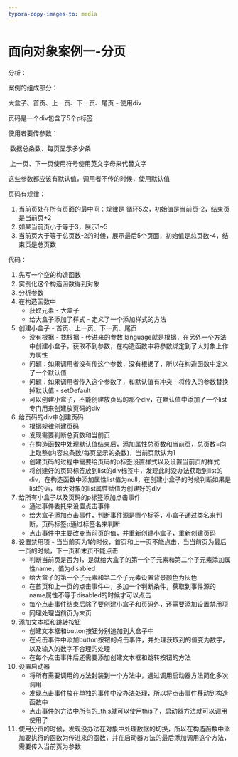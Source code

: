 ```yaml
---
typora-copy-images-to: media
---
```


# 面向对象案例一-分页

分析：

案例的组成部分：

大盒子、首页、上一页、下一页、尾页 - 使用div

页码是一个div包含了5个p标签

使用者要传参数：

​	数据总条数、每页显示多少条

​	上一页、下一页使用符号使用英文字母来代替文字

这些参数都应该有默认值，调用者不传的时候，使用默认值

页码有规律：

1. 当前页处在所有页面的最中间：规律是 循环5次，初始值是当前页-2，结束页是当前页+2
2. 如果当前页小于等于3，展示1~5
3. 当前页大于等于总页数-2的时候，展示最后5个页面，初始值是总页数-4，结束页是总页数

代码：

1. 先写一个空的构造函数
2. 实例化这个构造函数得到对象
3. 分析参数
4. 在构造函数中
   - 获取元素 - 大盒子
   - 给大盒子添加了样式 - 定义了一个添加样式的方法
5. 创建小盒子 - 首页、上一页、下一页、尾页 
   - 没有根据 - 找根据 - 传进来的参数 language就是根据，在另外一个方法中创建小盒子，获取不到参数，在构造函数中将参数绑定到了大对象上作为属性
   - 问题：如果调用者没有传这个参数，没有根据了，所以在构造函数中定义了一个默认值
   - 问题：如果调用者传入这个参数了，和默认值有冲突 - 将传入的参数替换掉默认值 - setDefault
   - 可以创建小盒子，不能创建放页码的那个div，在默认值中添加了一个list专门用来创建放页码的div
6. 给页码的div中创建页码
   - 根据规律创建页码
   - 发现需要判断总页数和当前页
   - 在构造函数中处理默认值结束后，添加属性总页数和当前页，总页数=向上取整(内容总条数/每页显示的条数)，当前页默认为1
   - 创建页码的过程中需要给页码的p标签设置样式以及设置当前页的样式
   - 将创建好的页码标签放到list的div标签中，发现此时没办法获取到list的div，在构造函数中添加属性list值为null，在创建小盒子的时候判断如果是list的话，给大对象的list属性赋值为创建好的div
7. 给所有小盒子以及页码的p标签添加点击事件
   - 通过事件委托来设置点击事件 
   - 给大盒子添加点击事件，判断事件源是哪个标签，小盒子通过类名来判断，页码标签p通过标签名来判断
   - 点击事件中主要改变当前页的值，并重新创建小盒子，重新创建页码
8. 设置禁用项 - 当当前页为1的时候，首页和上一页不能点击，当当前页为最后一页的时候，下一页和末页不能点击
   - 判断当前页是否为1，是就给大盒子的第一个子元素和第二个子元素添加属性name，值为disabled
   - 给大盒子的第一个子元素和第二个子元素设置背景颜色为灰色
   - 在首页和上一页的点击事件中，多加一个判断条件，获取到事件源的name属性不等于disabled的时候才可以点击
   - 每个点击事件结束后除了要创建小盒子和页码外，还需要添加设置禁用项
   - 同理处理当前页为末页
9. 添加文本框和跳转按钮
   - 创建文本框和button按钮分别追加到大盒子中
   - 在点击事件中添加button按钮的点击事件，并处理获取到的值变为数字，以及输入的数字不合理的处理
   - 在每个点击事件后还需要添加创建文本框和跳转按钮的方法
10. 设置启动器
    - 将所有需要调用的方法封装到一个方法中，通过调用启动器方法简化多次调用
    - 发现点击事件放在单独的事件中没办法处理，所以将点击事件移动到构造函数中
    - 点击事件的方法中所有的_this就可以使用this了，启动器方法就可以调用使用了
11. 使用分页的时候，发现没办法在对象中处理数据的切换，所以在构造函数中添加要执行的函数为传进来的函数，并在启动器方法的最后添加调用这个方法，需要传入当前页为参数







